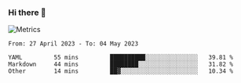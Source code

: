 ### Hi there 👋

![Metrics](https://github.com/radoapx/radoapx/blob/main/github-metrics.svg)

<!--START_SECTION:waka-->

```text
From: 27 April 2023 - To: 04 May 2023

YAML         55 mins         ██████████░░░░░░░░░░░░░░░   39.81 %
Markdown     44 mins         ████████░░░░░░░░░░░░░░░░░   31.82 %
Other        14 mins         ██▓░░░░░░░░░░░░░░░░░░░░░░   10.34 %
```

<!--END_SECTION:waka-->

<!--
**radoapx/radoapx** is a ✨ _special_ ✨ repository because its `README.md` (this file) appears on your GitHub profile.

Here are some ideas to get you started:

- 🔭 I’m currently working on ...
- 🌱 I’m currently learning ...
- 👯 I’m looking to collaborate on ...
- 🤔 I’m looking for help with ...
- 💬 Ask me about ...
- 📫 How to reach me: ...
- 😄 Pronouns: ...
- ⚡ Fun fact: ...
-->

